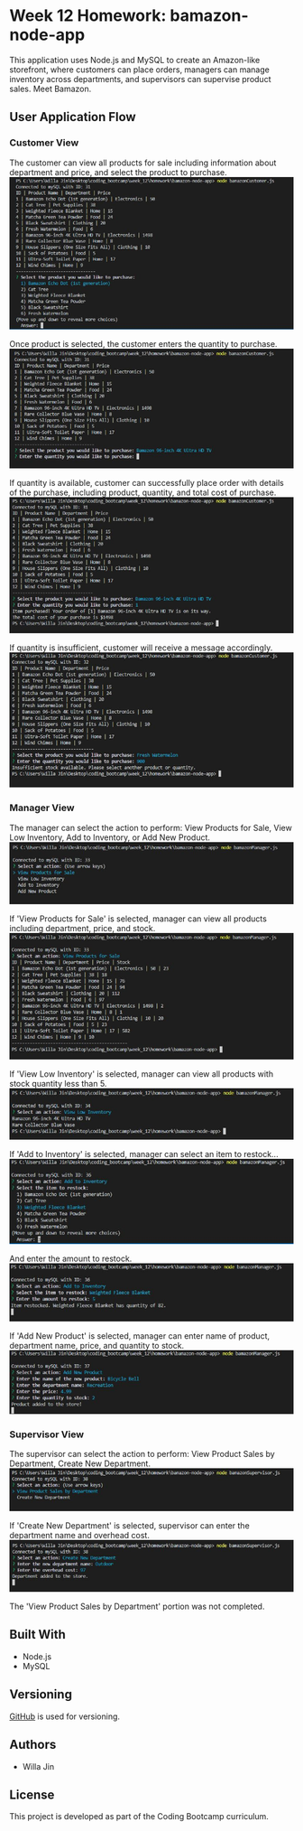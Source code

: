 # Week 12 Homework: bamazon-node-app
This application uses Node.js and MySQL to create an Amazon-like storefront, where customers can place orders, managers can manage inventory across departments, and supervisors can supervise product sales. Meet Bamazon.
## User Application Flow
### Customer View
The customer can view all products for sale including information about department and price, and select the product to purchase.
![customer_view_select_products](/images/customer_1.JPG?raw=true)

Once product is selected, the customer enters the quantity to purchase.
![customer_quantity](/images/customer_2.JPG?raw=true)

If quantity is available, customer can successfully place order with details of the purchase, including product, quantity, and total cost of purchase.
![customer_purchase_successful](/images/customer_3.JPG?raw=true)

If quantity is insufficient, customer will receive a message accordingly.
![customer_purchase_unsuccessful](/images/customer_4.JPG?raw=true)

### Manager View
The manager can select the action to perform: View Products for Sale, View Low Inventory, Add to Inventory, or Add New Product.
![manager_view](/images/manager_1.JPG?raw=true)

If 'View Products for Sale' is selected, manager can view all products including department, price, and stock.
![manager_view_products](/images/manager_2.JPG?raw=true)

If 'View Low Inventory' is selected, manager can view all products with stock quantity less than 5.
![manager_low_inventory](/images/manager_3.JPG?raw=true)

If 'Add to Inventory' is selected, manager can select an item to restock...
![manager_restock](/images/manager_4.JPG?raw=true)

And enter the amount to restock.
![manager_restock_amount](/images/manager_5.JPG?raw=true)

If 'Add New Product' is selected, manager can enter name of product, department name, price, and quantity to stock.
![manager_add](/images/manager_6.JPG?raw=true)

### Supervisor View
The supervisor can select the action to perform: View Product Sales by Department, Create New Department.
![supervisor_view](/images/supervisor_1.JPG?raw=true)

If 'Create New Department' is selected, supervisor can enter the department name and overhead cost.
![supervisor_create](/images/supervisor_2.JPG?raw=true)

The 'View Product Sales by Department' portion was not completed.

## Built With
* Node.js
* MySQL

## Versioning
[GitHub](https://github.com/) is used for versioning.

## Authors
* Willa Jin

## License
This project is developed as part of the Coding Bootcamp curriculum.
